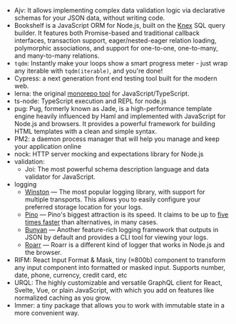 - Ajv: It allows implementing complex data validation logic via declarative schemas for your JSON data, without writing code.
- Bookshelf is a JavaScript ORM for Node.js, built on the [Knex](http://knexjs.org/) SQL query builder. It features both Promise-based and traditional callback interfaces, transaction support, eager/nested-eager relation loading, polymorphic associations, and support for one-to-one, one-to-many, and many-to-many relations.
- `tqdm`: Instantly make your loops show a smart progress meter - just wrap any iterable with `tqdm(iterable)`, and you're done!
- Cypress: a next generation front end testing tool built for the modern web.
- lerna: the original [monorepo tool](https://monorepo.tools/) for JavaScript/TypeScript.
- ts-node: TypeScript execution and REPL for node.js
- pug: Pug, formerly known as Jade, is a high-performance template engine heavily influenced by Haml and implemented with JavaScript for Node.js and browsers. It provides a powerful framework for building HTML templates with a clean and simple syntax.
- PM2: a daemon process manager that will help you manage and keep your application online
- nock: HTTP server mocking and expectations library for Node.js
- validation:
	- Joi: The most powerful schema description language and data validator for JavaScript.
- logging
	- [Winston](https://www.npmjs.com/package/winston) — The most popular logging library, with support for multiple transports. This allows you to easily configure your preferred storage location for your logs.
	- [Pino](https://www.npmjs.com/package/pino) — Pino's biggest attraction is its speed. It claims to be up to [five times faster](https://getpino.io/#/?id=low-overhead) than alternatives, in many cases.
	- [Bunyan](https://www.npmjs.com/package/bunyan) — Another feature-rich logging framework that outputs in JSON by default and provides a CLI tool for viewing your logs.
	- [Roarr](https://www.npmjs.com/package/roarr) — Roarr is a different kind of logger that works in Node.js and the browser.
- RIFM: React Input Format & Mask, tiny (≈800b) component to transform any input component into formatted or masked input. Supports number, date, phone, currency, credit card, etc
- URQL: The highly customizable and versatile GraphQL client for React, Svelte, Vue, or plain JavaScript, with which you add on features like normalized caching as you grow.
- Immer: a tiny package that allows you to work with immutable state in a more convenient way.